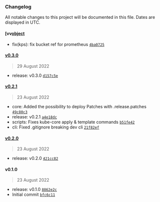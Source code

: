 ### Changelog

All notable changes to this project will be documented in this file. Dates are displayed in UTC.

#### [vv[object](https://github.com/neo9/kube-core/compare/v0.3.0...vv[object)

- fix(kps): fix bucket ref for prometheus [`4ba0725`](https://github.com/neo9/kube-core/commit/4ba0725bb9d03ce5d7932c717831c5c167b5dd68)

#### [v0.3.0](https://github.com/neo9/kube-core/compare/v0.2.1...v0.3.0)

> 29 August 2022

- release: v0.3.0 [`d157c5e`](https://github.com/neo9/kube-core/commit/d157c5ee954f5017996dde4b392ba6787d6a2b4f)

#### [v0.2.1](https://github.com/neo9/kube-core/compare/v0.2.0...v0.2.1)

> 23 August 2022

- core: Added the possibility to deploy Patches with .release.patches [`49c80c3`](https://github.com/neo9/kube-core/commit/49c80c3eba8c1f6f740f80b2cca92949b3afdf33)
- release: v0.2.1 [`a4e18dc`](https://github.com/neo9/kube-core/commit/a4e18dc4f1edc37a5aab94dd26a4b0bfa8e8fe72)
- scripts: Fixes kube-core apply & template commands [`b51fe42`](https://github.com/neo9/kube-core/commit/b51fe42d23c781613f591b259a3e2eec72647ff9)
- cli: Fixed .gitignore breaking dev cli [`21f82ef`](https://github.com/neo9/kube-core/commit/21f82ef1f80929798213bc256c4187cd19456f15)

#### [v0.2.0](https://github.com/neo9/kube-core/compare/v0.1.0...v0.2.0)

> 23 August 2022

- release: v0.2.0 [`421cc82`](https://github.com/neo9/kube-core/commit/421cc825f06309e9ad6389ff77d829b9e6a3f899)

#### v0.1.0

> 23 August 2022

- release: v0.1.0 [`8862e2c`](https://github.com/neo9/kube-core/commit/8862e2c81c6ee6f18756ba1a087be606cc189fc1)
- Initial commit [`bfc6c11`](https://github.com/neo9/kube-core/commit/bfc6c11ea874ad383701688895fd57455fbe3050)
